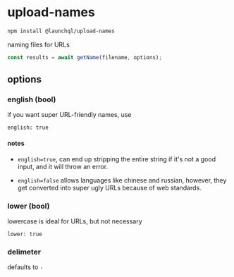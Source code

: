 # upload-names

```sh
npm install @launchql/upload-names
```

naming files for URLs

```js
const results = await getName(filename, options);
```

## options

### english (bool)

if you want super URL-friendly names, use

```
english: true
```

#### notes

* `english=true`, can end up stripping the entire string if it's not a good input, and it will throw an error.

* `english=false` allows languages like chinese and russian, however, they get converted into super ugly URLs because of web standards.

### lower (bool)

lowercase is ideal for URLs, but not necessary 

```
lower: true
```

### delimeter 

defaults to `-`

